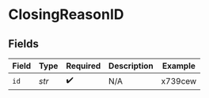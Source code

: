 # ClosingReasonID


## Fields

| Field              | Type               | Required           | Description        | Example            |
| ------------------ | ------------------ | ------------------ | ------------------ | ------------------ |
| `id`               | *str*              | :heavy_check_mark: | N/A                | x739cew            |
